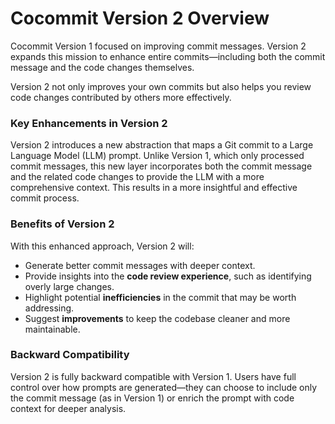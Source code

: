 # Cocommit Version 2 Overview

Cocommit Version 1 focused on improving commit messages. Version 2 expands this mission to enhance entire commits—including both the commit message and the code changes themselves.

Version 2 not only improves your own commits but also helps you review code changes contributed by others more effectively.

### Key Enhancements in Version 2

Version 2 introduces a new abstraction that maps a Git commit to a Large Language Model (LLM) prompt. Unlike Version 1, which only processed commit messages, this new layer incorporates both the commit message and the related code changes to provide the LLM with a more comprehensive context. This results in a more insightful and effective commit process.

### Benefits of Version 2

With this enhanced approach, Version 2 will:

-   Generate better commit messages with deeper context.
-   Provide insights into the **code review experience**, such as identifying overly large changes.
-   Highlight potential **inefficiencies** in the commit that may be worth addressing.
-   Suggest **improvements** to keep the codebase cleaner and more maintainable.
    

### Backward Compatibility

Version 2 is fully backward compatible with Version 1. Users have full control over how prompts are generated—they can choose to include only the commit message (as in Version 1) or enrich the prompt with code context for deeper analysis.